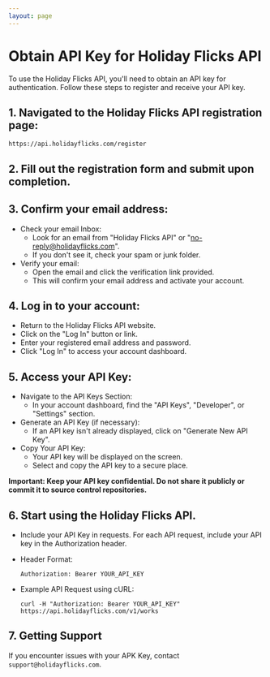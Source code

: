 ```yaml
---
layout: page
---
```


# Obtain API Key for Holiday Flicks API

To use the Holiday Flicks API, you'll need to obtain an API key for authentication. Follow these steps to register and receive your API key.

## 1. Navigated to the Holiday Flicks API registration page:

```shell
https://api.holidayflicks.com/register
```

## 2. Fill out the registration form and submit upon completion.

## 3. Confirm your email address:

* Check your email Inbox:
  * Look for an email from "Holiday Flicks API" or "no-reply@holidayflicks.com".
  * If you don't see it, check your spam or junk folder.
* Verify your email:
  * Open the email and click the verification link provided.
  * This will confirm your email address and activate your account.

## 4. Log in to your account:

* Return to the Holiday Flicks API website.
* Click on the "Log In" button or link.
* Enter your registered email address and password.
* Click "Log In" to access your account dashboard.

## 5. Access your API Key:

* Navigate to the API Keys Section:
  * In your account dashboard, find the "API Keys", "Developer", or "Settings" section.
* Generate an API Key (if necessary):
  * If an API key isn't already displayed, click on "Generate New API Key".
* Copy Your API Key:
  * Your API key will be displayed on the screen.
  * Select and copy the API key to a secure place.

**Important: Keep your API key confidential. Do not share it publicly or commit it to source control repositories.**

## 6. Start using the Holiday Flicks API.

* Include your API Key in requests. For each API request, include your API key in the Authorization header.
* Header Format:

    ```shell
    Authorization: Bearer YOUR_API_KEY
    ```
* Example API Request using cURL:
    ```shell
    curl -H "Authorization: Bearer YOUR_API_KEY" https://api.holidayflicks.com/v1/works
    ```

## 7. Getting Support

If you encounter issues with your APK Key, contact `support@holidayflicks.com`.